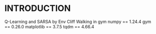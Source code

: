 # INTRODUCTION
Q-Learning and SARSA by Env Cliff Walking in gym
numpy == 1.24.4
gym == 0.26.0
matplotlib == 3.7.5
tqdm == 4.66.4
